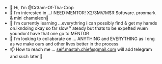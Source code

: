 - 👋 Hi, I’m @Cr3am-Of-Tha-Crop
- 👀 I’m interested in ...I NEED MENTOR! X2/3MV/M$R $oftware.
proxmark   & mini chameleon🦎
- 🌱 I’m currently learning ...everythring i can possibly find & get my hamds on.ikndoing okay so far slow ⁵ ateady but thats to be expefted wuen youndont have that one go to MENTOR
- 💞️ I’m looking to collaborate on ... ANYTHING and EVERYTHING as l ong as we make ours and other lives better in the process
- 📫 How to reach me ... seif.mastah.chief@gmail.com will add telegram and such later 
 🙏

<!---
Cr3am-Of-Tha-Crop/Cr3am-Of-Tha-Crop is a ✨ special ✨ repository because its `README.md` (this file) appears on your GitHub profile.
You can click the Preview link to take a look at your changes.
--->
